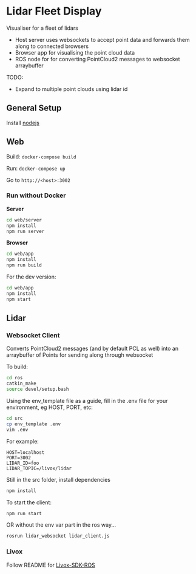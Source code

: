 # Lidar Fleet Display

Visualiser for a fleet of lidars

- Host server uses websockets to accept point data and forwards them along to connected browsers
- Browser app for visualising the point cloud data 
- ROS node for for converting PointCloud2 messages to websocket arraybuffer

TODO: 
- Expand to multiple point clouds using lidar id

## General Setup

Install [nodejs](https://github.com/nodesource/distributions/blob/master/README.md#debinstall)

## Web

Build: `docker-compose build`

Run: `docker-compose up`

Go to `http://<host>:3002`

### Run without Docker

**Server**

```bash
cd web/server
npm install
npm run server
```

**Browser**

```bash
cd web/app
npm install
npm run build
```

For the dev version:
```bash
cd web/app
npm install
npm start
```

## Lidar

### Websocket Client

Converts PointCloud2 messages (and by default PCL as well) into an arraybuffer of Points for sending along through websocket

To build:

```bash
cd ros
catkin_make
source devel/setup.bash
```

Using the env_template file as a guide, fill in the .env file for your environment, eg HOST, PORT, etc:
```bash
cd src
cp env_template .env
vim .env
```

For example:
```
HOST=localhost
PORT=3002
LIDAR_ID=foo
LIDAR_TOPIC=/livox/lidar
```

Still in the src folder, install dependencies
```bash
npm install
```

To start the client: 
```bash
npm run start
```
OR without the env var part in the ros way...
```bash
rosrun lidar_websocket lidar_client.js
```

### Livox

Follow README for [Livox-SDK-ROS](https://github.com/Livox-SDK/Livox-SDK-ROS)

